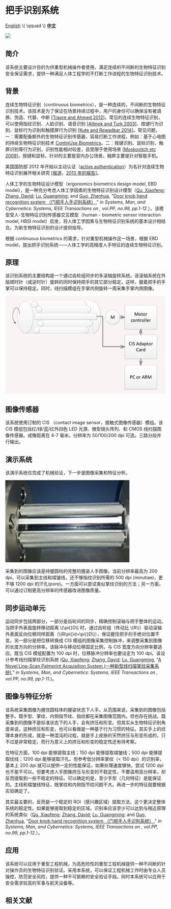 把手识别系统
======================

[English](/) \\( \\qquad \\) [**中文**](/cn/)

![](http://images.freeimages.com/images/previews/7d5/under-construction-icon-1242121.jpg)

## 简介 ##

该系统主要设计目的为供重型机械操作者使用，满足连续的不间断的生物特征识别安全保证需求，提供一种满足人体工程学的不打断工作进程的生物特征识别技术。

背景
-------------

连续生物特征识别（continuous biometrics），是一种连续的，不间断的生物特征识别技术。该技术是为了保证在场景持续过程中，用户的身份可以确保没有被调换、伪造、代替、中断 [[Traore and Ahmed 2012](http://www.igi-global.com/gateway/book/52722)]。常见的连续生物特征识别，可以使用指纹识别、人脸识别、语音识别 [[Altinok and Turk 2003](http://www.cs.ucsb.edu/~mturk/pubs/AltinokTurk2003.pdf)]、按键行为识别、鼠标行为识别和触摸屏行为识别 [[Kute and Rewadkar 2014](http://www.ijsr.net/archive/v3i12/U1VCMTQzOTU%3D.pdf)]。常见问题，一：需要配备额外的生物特征识别传感器，容易打断工作进程，例如：基于心电图的持续生物特征识别技术 [ContinUse Biometrics](http://finder.startupnationcentral.org/c/continuse)。二：按键识别、鼠标识别、触屏识别等行为识别，识别性能相对较差，且受限于使用场景 [[Moskovitch etc 2009](http://www.ise.bgu.ac.il/faculty/liorr/idth.pdf)]。按键和鼠标，针对的主要是室内办公场景。触屏主要是针对智能手机。

美国国防部 2012 年开始以主动认证（[active authentication](http://www.darpa.mil/program/active-authentication)）为名针对连续生物特征识别展开相关研究 [[报道](https://gcn.com/articles/2012/03/21/darpa-dump-passwords-continuous-biometrics.aspx)，[2013 年的报告](https://www.rsaconference.com/writable/presentations/file_upload/sec-t05_final.pdf)]。

人体工学的生物特征设计模型（ergonomics biometrics design model, EBD model），是一种充分考虑人体工学因素的生物特征识别设计模型（[Qu, Xiaofeng][csxfqu]; [Zhang, David][csdzhang]; [Lu, Guangming][csgmlu]; and [Guo, Zhenhua][cszhguo], "[Door knob hand recognition system （门把手人手识别系统）][dkhrs]," *in Systems, Man, and Cybernetics: Systems, IEEE Transactions on , vol.PP, no.99, pp.1-12*.）。该模型受人-生物特征识别传感器交互模型（human - biometric sensor interaction model, HBSI model）启发，将人体工学因素与生物特征识别系统的基本设计相结合。为新生物特征识别的设计提供指导。

根据 continuous biometrics 的需求，针对重型机械操作这一场景，根据 EBD model，提出把手识别系统——人体工学的高精度人手特征的连续生物特征识别。

原理
-------------

该识别系统的主要结构是一个通过齿轮组同步的多滚轴旋转系统。该滚轴系统在外层顺时针（或逆时针）旋转的同时保持把手的其它部分稳定。这样，握着把手的手掌可以保持稳定。同时，线扫描模组在手掌内侧旋转一周采集手掌内侧图像。

![把手识别系统原理](/images/fig_handle_scheme.png)

图像传感器
-------------

该系统使用订制的 CIS （contact image sensor，接触式图像传感器）模组。该 CIS 模组包括红/绿/蓝/红外四色 LED 光源、微型镜头阵列、和 CMOS 线扫描图像传感器。成像距离在 4-7 毫米。分辨率为 50/100/200 dpi 可选。三路分段并行输出。

演示系统
-------------

该演示系统仅完成了机械验证，下一步是图像采集和特征分析。

![把手识别系统演示系统](/images/fig_handle_demo.png)

采集到的图像应该是持握圆柱的完整的握姿人手图像。当前分辨率最高为 200 dpi，可以采集到主线和褶皱线，还不够指纹识别所需的 500 dpi (minutiae)，更不够 1200 dpi 的汗孔(pore)。一方面可以尝试类似掌纹识别的方法；另一方面，可以通过订制更高分辨率的传感器改进图像质量。

同步运动单元
-------------

运动同步包括两部分，一部分是齿轮间的同步，精确控制滚轴与把手整体的运动。当把手外表面旋转移动距离 \\(\\pi{}D\\) 时，通过齿轮组（传动比 \\(R\\)）驱动滚轴外表面反向位移同样距离（\\(R\\pi{}d=\\pi{}D\\)），保证握住把手的手绝对位置不变。另一部分是把位移转换成 CIS 模组的图像采集控制脉冲，来调整采集到图像的长度方向的分辨率。该脉冲与移动位移固定比例，与 CIS 宽度方向分辨率要适应。既当 CIS 模组配置为 100 dpi 时，位移脉冲分辨率也要设定为 100 dpi。该设计参考线扫描掌纹识别系统 ([Qu, Xiaofeng][csxfqu]; [Zhang, David][csdzhang]; [Lu, Guangming][csgmlu], "[A Novel Line-Scan Palmprint Acquisition System (一种新型线扫描掌纹采集系统)][TSMC-LPS]," *in Systems, Man, and Cybernetics: Systems, IEEE Transactions on , vol.PP, no.99, pp.1-11*.)。

图像与特征分析
-------------

该系统采集图像为握住圆柱体的握姿状态下人手。从范围来说，采集到的图像包括整手。既手型、掌纹、内侧指节纹、指纹都在采集图像范围内。但也存在挑战，既采集到的图像不是标准状态下的人手，会有挤压和形变。但其实从生物特征识别角度来说，这种挤压和形变，也可以看做是一种基于行为习惯的特征。其实手上的纹理本身的形成，就是一种混沌的过程，就是手上皮肤的天然挤压与形变形成的，只不过是非常稳定。而行为意义上的挤压和形变的稳定性还有待考察。

在特征方面，100 dpi 能够提取主线；150 dpi 能够提取褶皱线；500 dpi 能够提取纹线；1200 dpi 能够提取汗孔。但参考低分辨率掌纹（< 150 dpi）的识别率，基本上 200 dpi 就可以提供一定的性能保证。如果处理速度够快，尝试 1200 dpi 也不是不可以。但要考虑人手图像挤压与形变的不稳定性，不要滥用高分辨率，却反而提取到一些不稳定的特征。可以确定的是，至少手型（几何特征）是能保证的。主线和褶皱线特征，既掌纹和内侧指节纹问题不大。再进一步的特征就要根据实验确定了。

其实最主要的，反而是一个稳定的 ROI（感兴趣区域）提取方法，这个更决定整体系统的稳定性。如果能够提取到稳定的区域，识别率应该至少可以达到与相近原理的系统类似（[Qu, Xiaofeng][csxfqu]; [Zhang, David][csdzhang]; [Lu, Guangming][csgmlu]; and [Guo, Zhenhua][cszhguo], "[Door knob hand recognition system （门把手人手识别系统）][dkhrs]," *in Systems, Man, and Cybernetics: Systems, IEEE Transactions on , vol.PP, no.99, pp.1-12*.）。

应用
-------------

该系统可以应用于重型工程机械，为高危险性的重型工程机械提供一种不间断的针对操作员的生物特征识别验证。采用本系统，可以保证工程机械工作时由专业人员操控，防范安全风险，提供一种不可抵赖的安全验证手段。同时本系统可以应用于安全需求较高的军事与航天设备等。

相关文献
-------------

[TSMC-LPS]: http://ieeexplore.ieee.org/xpl/articleDetails.jsp?arnumber=7390297
[csxfqu]: http://www.quxiaofeng.me/about
[csdzhang]: http://www4.comp.polyu.edu.hk/~csdzhang/
[csgmlu]: http://www.hitsz.edu.cn/body/shizi/detailen.php?strID=396
[cszhguo]: http://www.sz.tsinghua.edu.cn/publish/sz/139/2012/20120420104947649501973/20120420104947649501973_.html
[dkhrs]: http://ieeexplore.ieee.org/xpl/articleDetails.jsp?arnumber=7433472